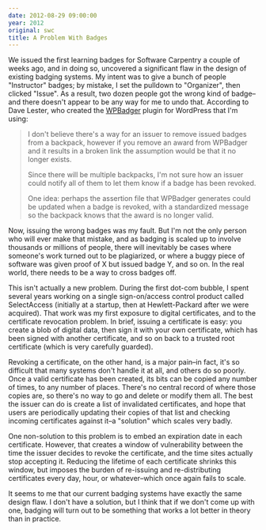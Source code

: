 ```yaml
---
date: 2012-08-29 09:00:00
year: 2012
original: swc
title: A Problem With Badges
---
```

<p>We issued the first learning badges for Software Carpentry a couple of weeks ago, and in doing so, uncovered a significant flaw in the design of existing badging systems. My intent was to give a bunch of people "Instructor" badges; by mistake, I set the pulldown to "Organizer", then clicked "Issue". As a result, two dozen people got the wrong kind of badge–and there doesn't appear to be any way for me to undo that. According to Dave Lester, who created the <a href="http://wordpress.org/extend/plugins/wpbadger/">WPBadger</a> plugin for WordPress that I'm using:</p>
<blockquote><p>I don't believe there's a way for an issuer to remove issued badges from a backpack, however if you remove an award from WPBadger and it results in a broken link the assumption would be that it no longer exists.</p>
<p>Since there will be multiple backpacks, I'm not sure how an issuer could notify all of them to let them know if a badge has been revoked.</p>
<p>One idea: perhaps the assertion file that WPBadger generates could be updated when a badge is revoked, with a standardized message so the backpack knows that the award is no longer valid.</p></blockquote>
<p>Now, issuing the wrong badges was my fault. But I'm not the only person who will ever make that mistake, and as badging is scaled up to involve thousands or millions of people, there will inevitably be cases where someone's work turned out to be plagiarized, or where a buggy piece of software was given proof of X but issued badge Y, and so on. In the real world, there needs to be a way to cross badges off.</p>
<p>This isn't actually a new problem. During the first dot-com bubble, I spent several years working on a single sign-on/access control product called SelectAccess (initially at a startup, then at Hewlett-Packard after we were acquired). That work was my first exposure to digital certificates, and to the certificate revocation problem. In brief, issuing a certificate is easy: you create a blob of digital data, then sign it with your own certificate, which has been signed with another certificate, and so on back to a trusted root certificate (which is very carefully guarded).</p>
<p>Revoking a certificate, on the other hand, is a major pain–in fact, it's so difficult that many systems don't handle it at all, and others do so poorly. Once a valid certificate has been created, its bits can be copied any number of times, to any number of places. There's no central record of where those copies are, so there's no way to go and delete or modify them all. The best the issuer can do is create a list of invalidated certificates, and hope that users are periodically updating their copies of that list and checking incoming certificates against it–a "solution" which scales very badly.</p>
<p>One non-solution to this problem is to embed an expiration date in each certificate. However, that creates a window of vulnerability between the time the issuer decides to revoke the certificate, and the time sites actually stop accepting it. Reducing the lifetime of each certificate shrinks this window, but imposes the burden of re-issuing and re-distributing certificates every day, hour, or whatever–which once again fails to scale.</p>
<p>It seems to me that our current badging systems have exactly the same design flaw. I don't have a solution, but I think that if we don't come up with one, badging will turn out to be something that works a lot better in theory than in practice.</p>
